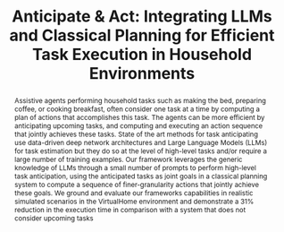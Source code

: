 ---
layout: project-page-new
title: "Anticipate & Act: Integrating LLMs and Classical Planning for Efficient Task Execution in Household Environments"
authors:
  - name: Raghav Arora*
    sup: 1
  - name: Shivam Singh∗
    sup: 1
  - name: Karthik Swaminathan∗
    sup: 1
  - name: Ahana Dutta
    sup: 1
  - name: Snehasis Banerjee
    sup: 2
  - name: Brojeshwar Bhowmick
    sup: 2
  - name: Krishna Murthy Jatavallabhula
    sup: 3
  - name: Mohan Sridharan
    sup: 4
  - name: Madhava Krishna
    sup: 1
affiliations:
  - name: Robotics Research Center, IIIT Hyderabad, India
    link: https://robotics.iiit.ac.in
    sup: 1
  - name: TCS Research, Tata Consultancy Services, India
    link: https://www.tcs.com/
    sup: 2
  - name: CSAIL, Massachusetts Institute of Technology, USA
    link: https://www.csail.mit.edu/
    sup: 3
  - name: School of Informatics, University of Edinburgh, UK
    link: https://informatics.ed.ac.uk/
    sup: 4
permalink: /publications/2024/Raghav_Anticipate/
abstract: "Assistive agents performing household tasks such as making the bed, preparing coffee, or cooking breakfast, often consider one task at a time by computing a plan of actions that accomplishes this task. The agents can be more efficient by anticipating upcoming tasks, and computing and executing an action sequence that jointly achieves these tasks. State of the art methods for task anticipating use data-driven deep network architectures and Large Language Models (LLMs) for task estimation but they do so at the level of high-level tasks and/or require a large number of training examples. Our framework leverages the generic knowledge of LLMs through a small number of prompts to perform high-level task anticipation, using the anticipated tasks as joint goals in a classical planning system to compute a sequence of finer-granularity actions that jointly achieve these goals. We ground and evaluate our frameworks capabilities in realistic simulated scenarios in the VirtualHome environment and demonstrate a 31% reduction in the execution time in comparison with a system that does not consider upcoming tasks"
project_page: https://raraghavarora.github.io/ahsoka/
paper: https://events.infovaya.com/uploads/documents/pdfviewer/37/ff/133990-3210.pdf
code: https://github.com/AnticipateAndAct/AnticipateAndAct/
supplement: https://raraghavarora.github.io/PDFs/Anticipate_Act__Supplementary_Material.pdf
#video: https://www.youtube.com/watch?v=QW5VCDIgXus
iframe: https://www.youtube.com/embed/Q6V-8bXk8lA
#demo: https://anyloc.github.io/#interactive_demo

---
